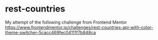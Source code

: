 # rest-countries


My attempt of the following challenge from Frontend Mentor
https://www.frontendmentor.io/challenges/rest-countries-api-with-color-theme-switcher-5cacc469fec04111f7b848ca 

